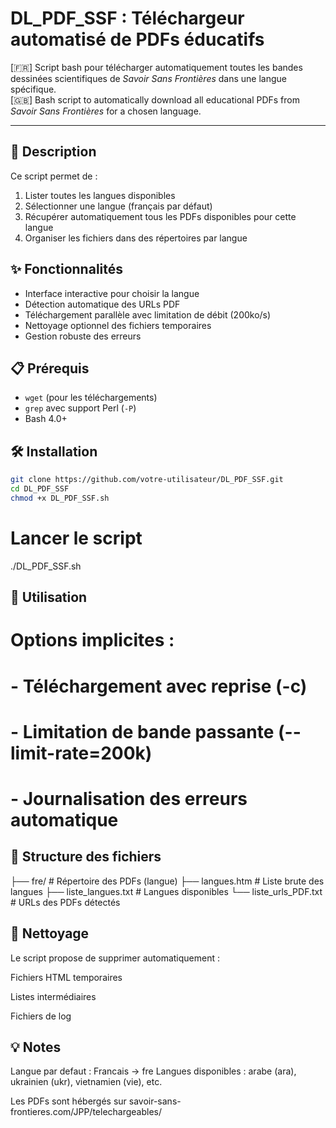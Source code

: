 # DL_PDF_SSF : Téléchargeur automatisé de PDFs éducatifs

[🇫🇷] Script bash pour télécharger automatiquement toutes les bandes dessinées scientifiques de *Savoir Sans Frontières* dans une langue spécifique.  
[🇬🇧] Bash script to automatically download all educational PDFs from *Savoir Sans Frontières* for a chosen language.

---

## 📝 Description
Ce script permet de :
1. Lister toutes les langues disponibles
2. Sélectionner une langue (français par défaut)
3. Récupérer automatiquement tous les PDFs disponibles pour cette langue
4. Organiser les fichiers dans des répertoires par langue

## ✨ Fonctionnalités
- Interface interactive pour choisir la langue
- Détection automatique des URLs PDF
- Téléchargement parallèle avec limitation de débit (200ko/s)
- Nettoyage optionnel des fichiers temporaires
- Gestion robuste des erreurs

## 📋 Prérequis
- `wget` (pour les téléchargements)
- `grep` avec support Perl (`-P`)
- Bash 4.0+

## 🛠 Installation
```bash
git clone https://github.com/votre-utilisateur/DL_PDF_SSF.git
cd DL_PDF_SSF
chmod +x DL_PDF_SSF.sh
```
# Lancer le script
./DL_PDF_SSF.sh

## 🚀 Utilisation
# Options implicites :
# - Téléchargement avec reprise (-c)
# - Limitation de bande passante (--limit-rate=200k)
# - Journalisation des erreurs automatique

## 📂 Structure des fichiers

├── fre/               # Répertoire des PDFs (langue)
├── langues.htm        # Liste brute des langues
├── liste_langues.txt  # Langues disponibles
└── liste_urls_PDF.txt # URLs des PDFs détectés

## 🧹 Nettoyage
Le script propose de supprimer automatiquement :

Fichiers HTML temporaires

Listes intermédiaires

Fichiers de log

## 💡 Notes
Langue par defaut : Francais -> fre
Langues disponibles : arabe (ara), ukrainien (ukr), vietnamien (vie), etc.

Les PDFs sont hébergés sur savoir-sans-frontieres.com/JPP/telechargeables/
